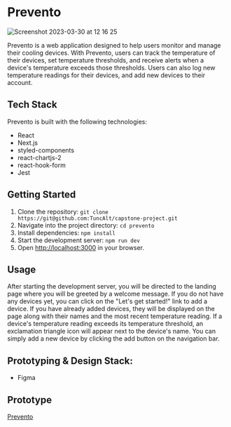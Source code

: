 <div>



  <h1>Prevento</h1>
  
  ![Screenshot 2023-03-30 at 12 16 25](https://user-images.githubusercontent.com/64401926/228806220-be2e7a28-d366-4007-87a1-4dd9b428c01d.png)
  
  <p>Prevento is a web application designed to help users monitor and manage their cooling devices. With Prevento, users can track the temperature of their devices, set temperature thresholds, and receive alerts when a device's temperature exceeds those thresholds. Users can also log new temperature readings for their devices, and add new devices to their account.</p>
  <h2>Tech Stack</h2>
  <p>Prevento is built with the following technologies:</p>
  <ul>
    <li>React</li>
    <li>Next.js</li>
    <li>styled-components</li>
    <li>react-chartjs-2</li>
    <li>react-hook-form</li>
    <li>Jest</li>

  </ul>
  <h2>Getting Started</h2>
  <ol>
    <li>Clone the repository: <code>git clone https://git@github.com:TuncAlt/capstone-project.git</code></li>
    <li>Navigate into the project directory: <code>cd prevento</code></li>
    <li>Install dependencies: <code>npm install</code></li>
    <li>Start the development server: <code>npm run dev</code></li>
    <li>Open <a href="http://localhost:3000">http://localhost:3000</a> in your browser.</li>
  </ol>
  <h2>Usage</h2>
  <p>After starting the development server, you will be directed to the landing page where you will be greeted by a welcome message. If you do not have any devices yet, you can click on the "Let's get started!" link to add a device. If you have already added devices, they will be displayed on the page along with their names and the most recent temperature reading. If a device's temperature reading exceeds its temperature threshold, an exclamation triangle icon will appear next to the device's name. You can simply add a new device by clicking the add button on the navigation bar.</p>
</div>
<h2>Prototyping & Design Stack:</h2>
<ul>
    <li>Figma</li>
  </ul>
<h2>Prototype</h2>
<a href="http://capstone-project-ovpz97j2e-tuncalt.vercel.app" >Prevento</a>
